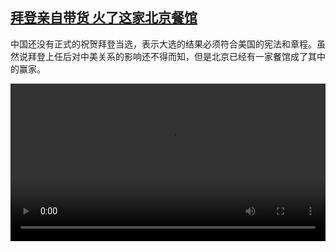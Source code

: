 <!--1605268450000-->
[拜登亲自带货 火了这家北京餐馆](https://www.dw.com/zh/%E6%8B%9C%E7%99%BB%E4%BA%B2%E8%87%AA%E5%B8%A6%E8%B4%A7%20%E7%81%AB%E4%BA%86%E8%BF%99%E5%AE%B6%E5%8C%97%E4%BA%AC%E9%A4%90%E9%A6%86%20/a-55590022)
------

<p>中国还没有正式的祝贺拜登当选，表示大选的结果必须符合美国的宪法和章程。虽然说拜登上任后对中美关系的影响还不得而知，但是北京已经有一家餐馆成了其中的赢家。</small></p><video src="https://tvdownloaddw-a.akamaihd.net/dwtv_video/flv/vdt_zh/2020/bchi201113_001_1b678biden-noodle_sd_sor.mp4" controls style="width:100%"></video>
